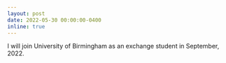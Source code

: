 ```yaml
---
layout: post
date: 2022-05-30 00:00:00-0400
inline: true
---
```


I will join University of Birmingham as an exchange student in September, 2022.
